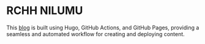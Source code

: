 # RCHH NILUMU

This [blog](https://rex-c-chang.github.io/) is built using Hugo, GitHub Actions, and GitHub Pages, providing a seamless and automated workflow for creating and deploying content.
